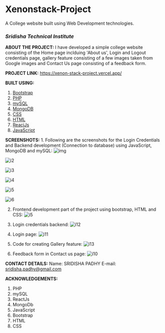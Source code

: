 # Xenonstack-Project
A College website built using Web Development technologies.
### *******Sridisha Technical Institute*******

**ABOUT THE PROJECT:** 
I have developed a simple college website consisting of the Home page inclduing 'About us', Login and Logout credentials page, gallery feature consisting of a few images taken from Google images and Contact Us page consisting of a feedback form. 

**PROJECT LINK:** https://xenon-stack-project.vercel.app/

**BUILT USING:**
1. [Bootstrap](https://getbootstrap.com/)
2. [PHP](https://www.w3schools.com/php/DEFAULT.asp)
3. [mySQL](https://www.mysql.com/)
4. [MongoDB](https://www.mongodb.com/)
5. [CSS](https://www.w3schools.com/css/)
6. [HTML](https://www.w3schools.com/html/)
7. [ReacjJs](https://reactjs.org/)
8. [JavaScript](https://www.w3schools.com/js/)

**SCREENSHOTS:** 1. Following are the screenshots for the Login Credentials and Backend development (Connection to database) using JavaScript, MongoDB and mySQL:
![img](https://user-images.githubusercontent.com/65398849/200797185-dc8db26d-034d-4859-9418-bcecf38a9265.jpeg)

![i2](https://user-images.githubusercontent.com/65398849/200797211-50424c88-60cb-417a-b3a1-fe1e8675dccc.jpeg)

![i3](https://user-images.githubusercontent.com/65398849/200797238-e877d332-3a1c-48cd-9e50-d953c8cc563c.jpeg)

![i4](https://user-images.githubusercontent.com/65398849/200797262-a49e85ec-7b74-41ae-a66b-bd909daeef70.jpeg)

![i5](https://user-images.githubusercontent.com/65398849/200797280-45f9f07e-2081-41b3-ac9f-47f91aaeed2d.jpeg)

![i6](https://user-images.githubusercontent.com/65398849/200797313-eefc8705-80f8-4158-94d5-d69016183afd.jpeg)

2. Frontend development part of the project using bootstrap, HTML and CSS:
![i5](https://user-images.githubusercontent.com/65398849/200815860-b3652934-5b59-4632-a562-5f0b0a978b65.jpeg)

3. Login credentials backend:
![i12](https://user-images.githubusercontent.com/65398849/200845109-8e7bca04-e370-4e29-a503-da60f7d9c865.jpeg)

4. Login page:
![i11](https://user-images.githubusercontent.com/65398849/200845210-f341efd8-d490-42d1-bc80-5403de3c70db.jpeg)

5. Code for creating Gallery feature:
![i13](https://user-images.githubusercontent.com/65398849/200870143-b7251bae-f5c6-4b6f-960b-082f7ff927b2.jpeg)

6. Feedback form in Contact us page:
![i10](https://user-images.githubusercontent.com/65398849/200845294-cf7ddbb4-ba6a-43b2-9e0a-67e0afccf4da.jpeg)





**CONTACT DETAILS:** 
Name: SRIDISHA PADHY
E-mail: sridisha.padhy@gmail.com


**ACKNOWLEDGEMENTS:**
1. PHP
2. mySQL
3. ReactJs
4. MongoDb
5. JavaScript
6. Bootstrap
7. HTML
8. CSS
